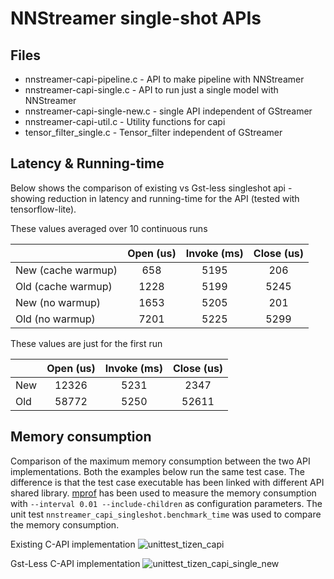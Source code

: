 # NNStreamer single-shot APIs

## Files
- nnstreamer-capi-pipeline.c - API to make pipeline with NNStreamer
- nnstreamer-capi-single.c - API to run just a single model with NNStreamer
- nnstreamer-capi-single-new.c - single API independent of GStreamer
- nnstreamer-capi-util.c - Utility functions for capi
- tensor\_filter\_single.c - Tensor\_filter independent of GStreamer

## Latency & Running-time
Below shows the comparison of existing vs Gst-less singleshot api - showing reduction in latency and running-time for the API (tested with tensorflow-lite).

These values averaged over 10 continuous runs

|  | Open (us)      | Invoke (ms)           | Close (us)  |
| --- |:-------------:|:-------------:|:-----:|
| New (cache warmup) |  658   | 5195 | 206 |
| Old (cache warmup) |  1228 | 5199   | 5245 |
| New (no warmup) | 1653 | 5205  | 201 |
| Old (no warmup) | 7201 | 5225  | 5299  |


These values are just for the first run

| | Open (us)      | Invoke (ms)           | Close (us)  |
| --- |:-------------:|:-------------:|:-----:|
| New  |  12326   | 5231 | 2347 |
| Old |  58772 | 5250   | 52611 |

## Memory consumption

Comparison of the maximum memory consumption between the two API implementations. Both the examples below run the same test case. The difference is that the test case executable has been linked with different API shared library. [mprof](https://github.com/pythonprofilers/memory_profiler) has been used to measure the memory consumption with `--interval 0.01 --include-children` as configuration parameters. The unit test `nnstreamer_capi_singleshot.benchmark_time` was used to compare the memory consumption.

Existing C-API implementation
![unittest_tizen_capi](https://user-images.githubusercontent.com/6565775/64155170-3e179200-ce6d-11e9-94d5-b3a4138533c7.png)

Gst-Less C-API implementation
![unittest_tizen_capi_single_new](https://user-images.githubusercontent.com/6565775/64155182-4374dc80-ce6d-11e9-9d74-660d6261ceb6.png)
